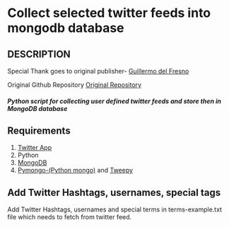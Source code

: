 # Collect selected twitter feeds into mongodb database

## DESCRIPTION

Special Thank goes to original publisher- [Guillermo del Fresno](https://github.com/gdelfresno)

Original Github Repository [Original Repository](https://github.com/gdelfresno/twitterstream-to-mongodb)

##### Python script for collecting user defined twitter feeds and store then in MongoDB database

## Requirements

1. [Twitter App](http://apps.twitter.com) 
2. Python
3. [MongoDB](https://www.mongodb.com/)
4. [Pymongo-(Python mongo)](https://github.com/mongodb/mongo-python-driver) and [Tweepy](https://github.com/tweepy/tweepy) 

## Add Twitter Hashtags, usernames, special tags

Add Twitter Hashtags, usernames and special terms in terms-example.txt file which needs to fetch from twitter feed.

